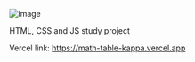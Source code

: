 ![image](https://github.com/grumpyary/Math-Table/assets/126939710/1c39ff98-ae37-43a3-a357-9664b207d60a)

HTML, CSS and JS study project

Vercel link: https://math-table-kappa.vercel.app

